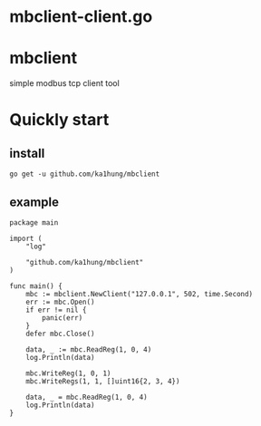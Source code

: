 # mbclient-client.go
# mbclient
simple modbus tcp client tool

# Quickly start

## install

    go get -u github.com/ka1hung/mbclient

## example

    package main

    import (
        "log"

        "github.com/ka1hung/mbclient"
    )

    func main() {
        mbc := mbclient.NewClient("127.0.0.1", 502, time.Second)
        err := mbc.Open()
        if err != nil {
            panic(err)
        }
        defer mbc.Close()

        data, _ := mbc.ReadReg(1, 0, 4)
        log.Println(data)

        mbc.WriteReg(1, 0, 1)
        mbc.WriteRegs(1, 1, []uint16{2, 3, 4})

        data, _ = mbc.ReadReg(1, 0, 4)
        log.Println(data)
    }
